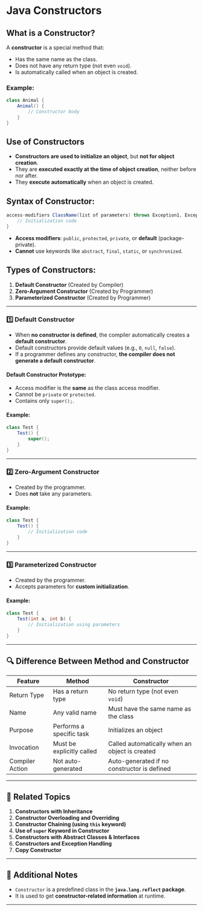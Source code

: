 # Java Constructors

## What is a Constructor?
A **constructor** is a special method that:
- Has the same name as the class.
- Does not have any return type (not even `void`).
- Is automatically called when an object is created.

### Example:
```java
class Animal {
    Animal() {
        // Constructor body
    }
}
```

## Use of Constructors
- **Constructors are used to initialize an object**, but **not for object creation**.
- They are **executed exactly at the time of object creation**, neither before nor after.
- They **execute automatically** when an object is created.

## Syntax of Constructor:
```java
access-modifiers ClassName(list of parameters) throws Exception1, Exception2, ... {
    // Initialization code
}
```
- **Access modifiers**: `public`, `protected`, `private`, or **default** (package-private).
- **Cannot** use keywords like `abstract`, `final`, `static`, or `synchronized`.

## Types of Constructors:
1. **Default Constructor** (Created by Compiler)
2. **Zero-Argument Constructor** (Created by Programmer)
3. **Parameterized Constructor** (Created by Programmer)

---

### 1️⃣ Default Constructor
- When **no constructor is defined**, the compiler automatically creates a **default constructor**.
- Default constructors provide default values (e.g., `0`, `null`, `false`).
- If a programmer defines any constructor, **the compiler does not generate a default constructor**.

#### Default Constructor Prototype:
- Access modifier is the **same** as the class access modifier.
- Cannot be `private` or `protected`.
- Contains only `super();`.

#### Example:
```java
class Test {
    Test() {
        super();
    }
}
```

---

### 2️⃣ Zero-Argument Constructor
- Created by the programmer.
- Does **not** take any parameters.

#### Example:
```java
class Test {
    Test() {
        // Initialization code
    }
}
```

---

### 3️⃣ Parameterized Constructor
- Created by the programmer.
- Accepts parameters for **custom initialization**.

#### Example:
```java
class Test {
    Test(int a, int b) {
        // Initialization using parameters
    }
}
```

---

## 🔍 Difference Between Method and Constructor

| Feature            | Method | Constructor |
|--------------------|--------|-------------|
| Return Type       | Has a return type | No return type (not even `void`) |
| Name              | Any valid name | Must have the same name as the class |
| Purpose          | Performs a specific task | Initializes an object |
| Invocation       | Must be explicitly called | Called automatically when an object is created |
| Compiler Action  | Not auto-generated | Auto-generated if no constructor is defined |

---

## 🔗 Related Topics
1. **Constructors with Inheritance**
2. **Constructor Overloading and Overriding**
3. **Constructor Chaining (using `this` keyword)**
4. **Use of `super` Keyword in Constructor**
5. **Constructors with Abstract Classes & Interfaces**
6. **Constructors and Exception Handling**
7. **Copy Constructor**

---

## 📌 Additional Notes
- `Constructor` is a predefined class in the **`java.lang.reflect` package**.
- It is used to get **constructor-related information** at runtime.

---

